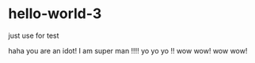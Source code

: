 # hello-world-3
just use for test

haha you are an idot! 
I am super man !!!!
yo yo yo !!
wow wow! wow wow!
